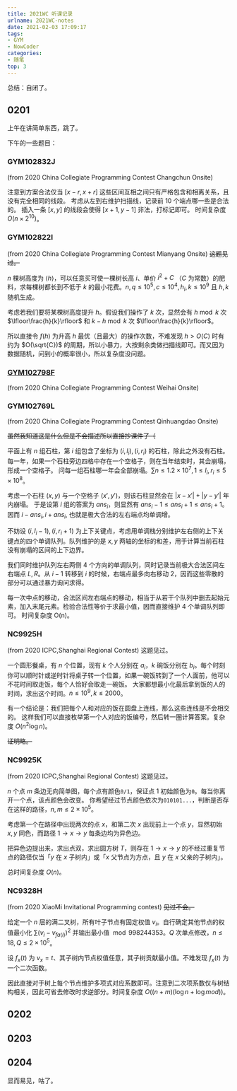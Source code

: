```yaml
---
title: 2021WC 听课记录
urlname: 2021WC-notes
date: 2021-02-03 17:09:17
tags:
- GYM
- NowCoder
categories:
- 随笔
top: 3
---
```


总结：自闭了。

<!-- more -->

## 0201

上午在讲简单东西，跳了。

下午的一些题目：

### GYM102832J

(from 2020 China Collegiate Programming Contest Changchun Onsite)

注意到方案合法仅当 $[x-r,x+r]$ 这些区间互相之间只有严格包含和相离关系，且没有完全相同的线段。
考虑从左到右维护扫描线，记录前 $10$ 个端点哪一些是合法的。
插入一条 $[x, y]$ 的线段会使得 $[x + 1, y − 1]$ 非法，打标记即可。
时间复杂度 $O(n\times 2^{10})$。

### GYM102822I

(from 2020 China Collegiate Programming Contest Mianyang Onsite) <del>这题见过。</del>

$n$ 棵树高度为 $\langle h\rangle$，可以任意买可使一棵树长高 $i$、单价 $i^2+C$ （$C$ 为常数）的肥料，求每棵树都长到不低于 $k$ 的最小花费。$n,q\le 10^5,c\le 10^4,h_i,k\le 10^9$ 且 $h,k$ 随机生成。

考虑若我们要将某棵树高度提升 $h$。假设我们操作了 $k$ 次，显然会有 $h \bmod k$ 次 $\lfloor\frac{h}{k}\rfloor$ 和 $k-h\bmod k$ 次 $\lfloor\frac{h}{k}\rfloor$。

所以直接令 $f(h)$ 为升高 $h$ 最优（且最大）的操作次数，不难发现 $h>O(C)$ 时有约为 $O(\sqrt{C})$ 的周期，所以小暴力，大按剩余类做扫描线即可。而又因为数据随机，问到小的概率很小，所以复杂度没问题。

### [GYM102798F](../GYM102798F/)

(from 2020 China Collegiate Programming Contest Weihai Onsite)

### GYM102769L

(from 2020 China Collegiate Programming Contest Qinhuangdao Onsite)

<del>虽然我知道这是什么但是不会描述所以直接抄课件了（</del>

平面上有 $n$ 组石柱，第 $i$ 组包含了坐标为 $(i,l_i),(i,r_i)$ 的石柱，除此之外没有石柱。
每一年，如果一个石柱旁边四格中存在一个空格子，则在当年结束时，其会崩塌，形成一个空格子。
问每一组石柱哪一年会全部崩塌。$\sum n\le 1.2\times 10^7,1\le l_i,r_i\le 5\times 10^8$。

考虑一个石柱 $(x,y)$ 与一个空格子 $(x',y')$，则该石柱显然会在 $|x-x'|+|y-y'|$ 年内崩塌。
于是设第 $i$ 组的答案为 $ans_i$，则显然有 $ans_i−1\le ans_i+1\le ans_i+1$。因而 $i−ans_i,i+ans_i$, 也就是极大合法的左右端点均单调增。

不妨设 $(i,l_i−1),(i,r_i+1)$ 为上下关键点，考虑用单调栈分别维护左右侧的上下关键点的四个单调队列。队列维护的是 $x,y$ 两轴的坐标的和差，用于计算当前石柱没有崩塌的区间的上下边界。

我们同时维护队列左右两侧 $4$ 个方向的单调队列，同时记录当前极大合法区间左右端点 $L,R$。从 $i−1$ 转移到 $i$ 的时候，右端点最多向右移动 $2$，因而这些零散的部分可以通过暴力询问求得。

每一次中点的移动，合法区间左右端点的移动，相当于从若干个队列中删去起始元素，加入末尾元素。检验合法性等价于求最小值，因而直接维护 $4$ 个单调队列即可。
时间复杂度 O(n)。

### NC9925H

(from 2020 ICPC,Shanghai Regional Contest) 这题见过。

一个圆形餐桌，有 $n$ 个位置，现有 $k$ 个人分别在 $a_i$，$k$ 碗饭分别在 $b_i$。每个时刻你可以顺时针或逆时针将桌子转一个位置，如果一碗饭转到了一个人面前，他可以不花时间取走饭，每个人恰好会取走一碗饭。
大家都想最小化最后拿到饭的人的时间，求出这个时间。$n\le 10^9,k\le 2000$。

有一个结论是：我们把每个人和对应的饭在圆盘上连线，那么这些连线是不会相交的。
这样我们可以直接枚举第一个人对应的饭编号，然后转一圈计算答案。复杂度 $O(n^2\log n)$。

<del>证明略。</del>

### NC9925K

(from 2020 ICPC,Shanghai Regional Contest) 这题见过。

$n$ 个点 $m$ 条边无向简单图，每个点有颜色`0/1`，保证点 $1$ 初始颜色为`0`。每当你离开一个点，该点颜色会改变。
你希望经过节点颜色依次为`010101...`，判断是否存在这样的路径，$n,m\le 2\times 10^5$。

考虑第一个在路径中出现两次的点 $x$，和第二次 $x$ 出现前上一个点 $y$，显然初始 $x,y$ 同色，而路径 $1\to x\to y$ 每条边均为异色边。

把异色边提出来，求出点双，求出圆方树 $T$，则存在 $1\to x\to y$ 的不经过重复节点的路径仅当「$y$ 在 $x$ 子树内」或「$x$ 父节点为方点，且 $y$ 在 $x$ 父亲的子树内」。

总时间复杂度 $O(n)$。

### NC9328H

(from 2020 XiaoMi Invitational Programming contest) <del>见过不会。</del>

给定一个 $n$ 层的满二叉树，所有叶子节点有固定权值 $v_i$。自行确定其他节点的权值最小化 $\sum(v_i-v_{fa(i)})^2$ 并输出最小值 $\bmod 998244353$。$Q$ 次单点修改，$n\le 18,Q\le 2\times 10^5$。

设 $f_x(t)$ 为 $v_x=t$、其子树内节点权值任意，其子树贡献最小值。不难发现 $f_x(t)$ 为一个二次函数。

因此直接对于树上每个节点维护多项式对应系数即可。注意到二次项系数仅与树结构相关，因此可省去修改时求逆部分。时间复杂度 $O((n+m)(\log n + \log mod))$。

## 0202

## 0203

## 0204

显而易见，咕了。